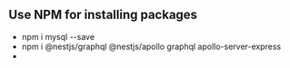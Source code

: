 ## Use NPM for installing packages
   - npm i mysql --save
   - npm i @nestjs/graphql @nestjs/apollo graphql apollo-server-express
   - 